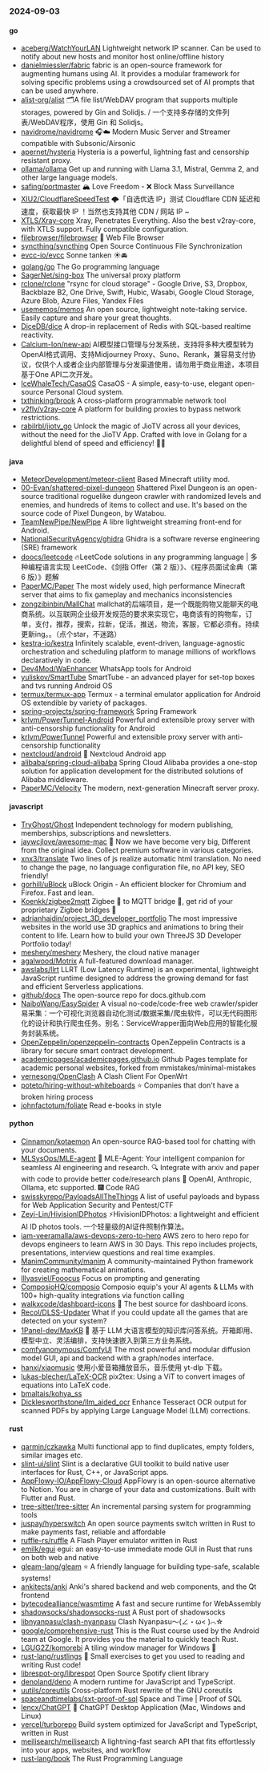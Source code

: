 ### 2024-09-03

#### go
* [aceberg/WatchYourLAN](https://github.com/aceberg/WatchYourLAN) Lightweight network IP scanner. Can be used to notify about new hosts and monitor host online/offline history
* [danielmiessler/fabric](https://github.com/danielmiessler/fabric) fabric is an open-source framework for augmenting humans using AI. It provides a modular framework for solving specific problems using a crowdsourced set of AI prompts that can be used anywhere.
* [alist-org/alist](https://github.com/alist-org/alist) 🗂️A file list/WebDAV program that supports multiple storages, powered by Gin and Solidjs. / 一个支持多存储的文件列表/WebDAV程序，使用 Gin 和 Solidjs。
* [navidrome/navidrome](https://github.com/navidrome/navidrome) 🎧☁️ Modern Music Server and Streamer compatible with Subsonic/Airsonic
* [apernet/hysteria](https://github.com/apernet/hysteria) Hysteria is a powerful, lightning fast and censorship resistant proxy.
* [ollama/ollama](https://github.com/ollama/ollama) Get up and running with Llama 3.1, Mistral, Gemma 2, and other large language models.
* [safing/portmaster](https://github.com/safing/portmaster) 🏔 Love Freedom - ❌ Block Mass Surveillance
* [XIU2/CloudflareSpeedTest](https://github.com/XIU2/CloudflareSpeedTest) 🌩「自选优选 IP」测试 Cloudflare CDN 延迟和速度，获取最快 IP ！当然也支持其他 CDN / 网站 IP ~
* [XTLS/Xray-core](https://github.com/XTLS/Xray-core) Xray, Penetrates Everything. Also the best v2ray-core, with XTLS support. Fully compatible configuration.
* [filebrowser/filebrowser](https://github.com/filebrowser/filebrowser) 📂 Web File Browser
* [syncthing/syncthing](https://github.com/syncthing/syncthing) Open Source Continuous File Synchronization
* [evcc-io/evcc](https://github.com/evcc-io/evcc) Sonne tanken ☀️🚘
* [golang/go](https://github.com/golang/go) The Go programming language
* [SagerNet/sing-box](https://github.com/SagerNet/sing-box) The universal proxy platform
* [rclone/rclone](https://github.com/rclone/rclone) "rsync for cloud storage" - Google Drive, S3, Dropbox, Backblaze B2, One Drive, Swift, Hubic, Wasabi, Google Cloud Storage, Azure Blob, Azure Files, Yandex Files
* [usememos/memos](https://github.com/usememos/memos) An open source, lightweight note-taking service. Easily capture and share your great thoughts.
* [DiceDB/dice](https://github.com/DiceDB/dice) A drop-in replacement of Redis with SQL-based realtime reactivity.
* [Calcium-Ion/new-api](https://github.com/Calcium-Ion/new-api) AI模型接口管理与分发系统，支持将多种大模型转为OpenAI格式调用、支持Midjourney Proxy、Suno、Rerank，兼容易支付协议，仅供个人或者企业内部管理与分发渠道使用，请勿用于商业用途，本项目基于One API二次开发。
* [IceWhaleTech/CasaOS](https://github.com/IceWhaleTech/CasaOS) CasaOS - A simple, easy-to-use, elegant open-source Personal Cloud system.
* [txthinking/brook](https://github.com/txthinking/brook) A cross-platform programmable network tool
* [v2fly/v2ray-core](https://github.com/v2fly/v2ray-core) A platform for building proxies to bypass network restrictions.
* [rabilrbl/jiotv_go](https://github.com/rabilrbl/jiotv_go) Unlock the magic of JioTV across all your devices, without the need for the JioTV App. Crafted with love in Golang for a delightful blend of speed and efficiency! 🌟✨

#### java
* [MeteorDevelopment/meteor-client](https://github.com/MeteorDevelopment/meteor-client) Based Minecraft utility mod.
* [00-Evan/shattered-pixel-dungeon](https://github.com/00-Evan/shattered-pixel-dungeon) Shattered Pixel Dungeon is an open-source traditional roguelike dungeon crawler with randomized levels and enemies, and hundreds of items to collect and use. It's based on the source code of Pixel Dungeon, by Watabou.
* [TeamNewPipe/NewPipe](https://github.com/TeamNewPipe/NewPipe) A libre lightweight streaming front-end for Android.
* [NationalSecurityAgency/ghidra](https://github.com/NationalSecurityAgency/ghidra) Ghidra is a software reverse engineering (SRE) framework
* [doocs/leetcode](https://github.com/doocs/leetcode) 🔥LeetCode solutions in any programming language | 多种编程语言实现 LeetCode、《剑指 Offer（第 2 版）》、《程序员面试金典（第 6 版）》题解
* [PaperMC/Paper](https://github.com/PaperMC/Paper) The most widely used, high performance Minecraft server that aims to fix gameplay and mechanics inconsistencies
* [zongzibinbin/MallChat](https://github.com/zongzibinbin/MallChat) mallchat的后端项目，是一个既能购物又能聊天的电商系统。以互联网企业级开发规范的要求来实现它，电商该有的购物车，订单，支付，推荐，搜索，拉新，促活，推送，物流，客服，它都必须有。持续更新ing。。（点个star，不迷路）
* [kestra-io/kestra](https://github.com/kestra-io/kestra) Infinitely scalable, event-driven, language-agnostic orchestration and scheduling platform to manage millions of workflows declaratively in code.
* [Dev4Mod/WaEnhancer](https://github.com/Dev4Mod/WaEnhancer) WhatsApp tools for Android
* [yuliskov/SmartTube](https://github.com/yuliskov/SmartTube) SmartTube - an advanced player for set-top boxes and tvs running Android OS
* [termux/termux-app](https://github.com/termux/termux-app) Termux - a terminal emulator application for Android OS extendible by variety of packages.
* [spring-projects/spring-framework](https://github.com/spring-projects/spring-framework) Spring Framework
* [krlvm/PowerTunnel-Android](https://github.com/krlvm/PowerTunnel-Android) Powerful and extensible proxy server with anti-censorship functionality for Android
* [krlvm/PowerTunnel](https://github.com/krlvm/PowerTunnel) Powerful and extensible proxy server with anti-censorship functionality
* [nextcloud/android](https://github.com/nextcloud/android) 📱 Nextcloud Android app
* [alibaba/spring-cloud-alibaba](https://github.com/alibaba/spring-cloud-alibaba) Spring Cloud Alibaba provides a one-stop solution for application development for the distributed solutions of Alibaba middleware.
* [PaperMC/Velocity](https://github.com/PaperMC/Velocity) The modern, next-generation Minecraft server proxy.

#### javascript
* [TryGhost/Ghost](https://github.com/TryGhost/Ghost) Independent technology for modern publishing, memberships, subscriptions and newsletters.
* [jaywcjlove/awesome-mac](https://github.com/jaywcjlove/awesome-mac)  Now we have become very big, Different from the original idea. Collect premium software in various categories.
* [xnx3/translate](https://github.com/xnx3/translate) Two lines of js realize automatic html translation. No need to change the page, no language configuration file, no API key, SEO friendly!
* [gorhill/uBlock](https://github.com/gorhill/uBlock) uBlock Origin - An efficient blocker for Chromium and Firefox. Fast and lean.
* [Koenkk/zigbee2mqtt](https://github.com/Koenkk/zigbee2mqtt) Zigbee 🐝 to MQTT bridge 🌉, get rid of your proprietary Zigbee bridges 🔨
* [adrianhajdin/project_3D_developer_portfolio](https://github.com/adrianhajdin/project_3D_developer_portfolio) The most impressive websites in the world use 3D graphics and animations to bring their content to life. Learn how to build your own ThreeJS 3D Developer Portfolio today!
* [meshery/meshery](https://github.com/meshery/meshery) Meshery, the cloud native manager
* [agalwood/Motrix](https://github.com/agalwood/Motrix) A full-featured download manager.
* [awslabs/llrt](https://github.com/awslabs/llrt) LLRT (Low Latency Runtime) is an experimental, lightweight JavaScript runtime designed to address the growing demand for fast and efficient Serverless applications.
* [github/docs](https://github.com/github/docs) The open-source repo for docs.github.com
* [NaiboWang/EasySpider](https://github.com/NaiboWang/EasySpider) A visual no-code/code-free web crawler/spider易采集：一个可视化浏览器自动化测试/数据采集/爬虫软件，可以无代码图形化的设计和执行爬虫任务。别名：ServiceWrapper面向Web应用的智能化服务封装系统。
* [OpenZeppelin/openzeppelin-contracts](https://github.com/OpenZeppelin/openzeppelin-contracts) OpenZeppelin Contracts is a library for secure smart contract development.
* [academicpages/academicpages.github.io](https://github.com/academicpages/academicpages.github.io) Github Pages template for academic personal websites, forked from mmistakes/minimal-mistakes
* [vernesong/OpenClash](https://github.com/vernesong/OpenClash) A Clash Client For OpenWrt
* [poteto/hiring-without-whiteboards](https://github.com/poteto/hiring-without-whiteboards) ⭐️ Companies that don't have a broken hiring process
* [johnfactotum/foliate](https://github.com/johnfactotum/foliate) Read e-books in style

#### python
* [Cinnamon/kotaemon](https://github.com/Cinnamon/kotaemon) An open-source RAG-based tool for chatting with your documents.
* [MLSysOps/MLE-agent](https://github.com/MLSysOps/MLE-agent) 🤖 MLE-Agent: Your intelligent companion for seamless AI engineering and research. 🔍 Integrate with arxiv and paper with code to provide better code/research plans 🧰 OpenAI, Anthropic, Ollama, etc supported. 🎆 Code RAG
* [swisskyrepo/PayloadsAllTheThings](https://github.com/swisskyrepo/PayloadsAllTheThings) A list of useful payloads and bypass for Web Application Security and Pentest/CTF
* [Zeyi-Lin/HivisionIDPhotos](https://github.com/Zeyi-Lin/HivisionIDPhotos) ⚡️HivisionIDPhotos: a lightweight and efficient AI ID photos tools. 一个轻量级的AI证件照制作算法。
* [iam-veeramalla/aws-devops-zero-to-hero](https://github.com/iam-veeramalla/aws-devops-zero-to-hero) AWS zero to hero repo for devops engineers to learn AWS in 30 Days. This repo includes projects, presentations, interview questions and real time examples.
* [ManimCommunity/manim](https://github.com/ManimCommunity/manim) A community-maintained Python framework for creating mathematical animations.
* [lllyasviel/Fooocus](https://github.com/lllyasviel/Fooocus) Focus on prompting and generating
* [ComposioHQ/composio](https://github.com/ComposioHQ/composio) Composio equip's your AI agents & LLMs with 100+ high-quality integrations via function calling
* [walkxcode/dashboard-icons](https://github.com/walkxcode/dashboard-icons) 🚀 The best source for dashboard icons.
* [Recol/DLSS-Updater](https://github.com/Recol/DLSS-Updater) What if you could update all the games that are detected on your system?
* [1Panel-dev/MaxKB](https://github.com/1Panel-dev/MaxKB) 🚀 基于 LLM 大语言模型的知识库问答系统。开箱即用、模型中立、灵活编排，支持快速嵌入到第三方业务系统。
* [comfyanonymous/ComfyUI](https://github.com/comfyanonymous/ComfyUI) The most powerful and modular diffusion model GUI, api and backend with a graph/nodes interface.
* [hanxi/xiaomusic](https://github.com/hanxi/xiaomusic) 使用小爱音箱播放音乐，音乐使用 yt-dlp 下载。
* [lukas-blecher/LaTeX-OCR](https://github.com/lukas-blecher/LaTeX-OCR) pix2tex: Using a ViT to convert images of equations into LaTeX code.
* [bmaltais/kohya_ss](https://github.com/bmaltais/kohya_ss)
* [Dicklesworthstone/llm_aided_ocr](https://github.com/Dicklesworthstone/llm_aided_ocr) Enhance Tesseract OCR output for scanned PDFs by applying Large Language Model (LLM) corrections.

#### rust
* [qarmin/czkawka](https://github.com/qarmin/czkawka) Multi functional app to find duplicates, empty folders, similar images etc.
* [slint-ui/slint](https://github.com/slint-ui/slint) Slint is a declarative GUI toolkit to build native user interfaces for Rust, C++, or JavaScript apps.
* [AppFlowy-IO/AppFlowy-Cloud](https://github.com/AppFlowy-IO/AppFlowy-Cloud) AppFlowy is an open-source alternative to Notion. You are in charge of your data and customizations. Built with Flutter and Rust.
* [tree-sitter/tree-sitter](https://github.com/tree-sitter/tree-sitter) An incremental parsing system for programming tools
* [juspay/hyperswitch](https://github.com/juspay/hyperswitch) An open source payments switch written in Rust to make payments fast, reliable and affordable
* [ruffle-rs/ruffle](https://github.com/ruffle-rs/ruffle) A Flash Player emulator written in Rust
* [emilk/egui](https://github.com/emilk/egui) egui: an easy-to-use immediate mode GUI in Rust that runs on both web and native
* [gleam-lang/gleam](https://github.com/gleam-lang/gleam) ⭐️ A friendly language for building type-safe, scalable systems!
* [ankitects/anki](https://github.com/ankitects/anki) Anki's shared backend and web components, and the Qt frontend
* [bytecodealliance/wasmtime](https://github.com/bytecodealliance/wasmtime) A fast and secure runtime for WebAssembly
* [shadowsocks/shadowsocks-rust](https://github.com/shadowsocks/shadowsocks-rust) A Rust port of shadowsocks
* [libnyanpasu/clash-nyanpasu](https://github.com/libnyanpasu/clash-nyanpasu) Clash Nyanpasu～(∠・ω< )⌒☆​
* [google/comprehensive-rust](https://github.com/google/comprehensive-rust) This is the Rust course used by the Android team at Google. It provides you the material to quickly teach Rust.
* [LGUG2Z/komorebi](https://github.com/LGUG2Z/komorebi) A tiling window manager for Windows 🍉
* [rust-lang/rustlings](https://github.com/rust-lang/rustlings) 🦀 Small exercises to get you used to reading and writing Rust code!
* [librespot-org/librespot](https://github.com/librespot-org/librespot) Open Source Spotify client library
* [denoland/deno](https://github.com/denoland/deno) A modern runtime for JavaScript and TypeScript.
* [uutils/coreutils](https://github.com/uutils/coreutils) Cross-platform Rust rewrite of the GNU coreutils
* [spaceandtimelabs/sxt-proof-of-sql](https://github.com/spaceandtimelabs/sxt-proof-of-sql) Space and Time | Proof of SQL
* [lencx/ChatGPT](https://github.com/lencx/ChatGPT) 🔮 ChatGPT Desktop Application (Mac, Windows and Linux)
* [vercel/turborepo](https://github.com/vercel/turborepo) Build system optimized for JavaScript and TypeScript, written in Rust
* [meilisearch/meilisearch](https://github.com/meilisearch/meilisearch) A lightning-fast search API that fits effortlessly into your apps, websites, and workflow
* [rust-lang/book](https://github.com/rust-lang/book) The Rust Programming Language
